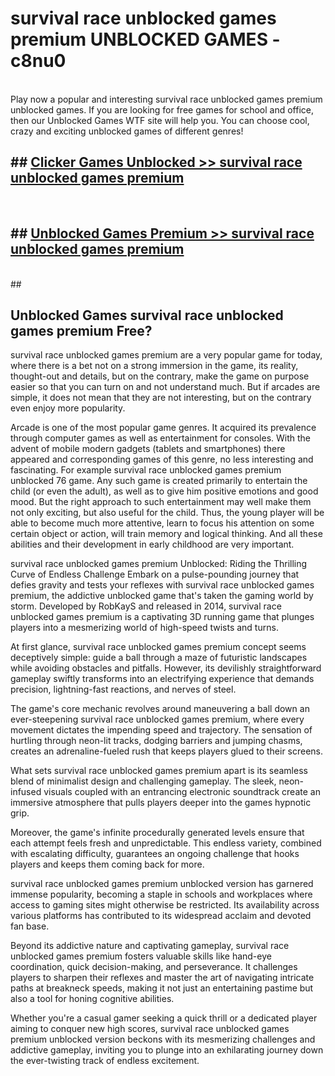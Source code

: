 # survival race unblocked games premium  UNBLOCKED GAMES - c8nu0 <br>
<br>
Play now a popular and interesting survival race unblocked games premium unblocked games. If you are looking for free games for school and office, then our Unblocked Games WTF site will help you. You can choose cool, crazy and exciting unblocked games of different genres!


## ##  [Clicker Games Unblocked >> survival race unblocked games premium](http://freeplayer.one?title=survival_race_unblocked_games_premium&ref=UG)
  <br>

##  ## [Unblocked Games Premium >> survival race unblocked games premium](http://freeplayer.one?title=survival_race_unblocked_games_premium&ref=UG)
  <br>
  ##



## Unblocked Games survival race unblocked games premium Free?

survival race unblocked games premium are a very popular game for today, where there is a bet not on a strong immersion in the game, its reality, thought-out and details, but on the contrary, make the game on purpose easier so that you can turn on and not understand much. But if arcades are simple, it does not mean that they are not interesting, but on the contrary even enjoy more popularity.

Arcade is one of the most popular game genres. It acquired its prevalence through computer games as well as entertainment for consoles. With the advent of mobile modern gadgets (tablets and smartphones) there appeared and corresponding games of this genre, no less interesting and fascinating. For example survival race unblocked games premium unblocked 76 game. Any such game is created primarily to entertain the child (or even the adult), as well as to give him positive emotions and good mood. But the right approach to such entertainment may well make them not only exciting, but also useful for the child. Thus, the young player will be able to become much more attentive, learn to focus his attention on some certain object or action, will train memory and logical thinking. And all these abilities and their development in early childhood are very important.

survival race unblocked games premium Unblocked: Riding the Thrilling Curve of Endless Challenge
Embark on a pulse-pounding journey that defies gravity and tests your reflexes with survival race unblocked games premium, the addictive unblocked game that's taken the gaming world by storm. Developed by RobKayS and released in 2014, survival race unblocked games premium is a captivating 3D running game that plunges players into a mesmerizing world of high-speed twists and turns.

At first glance, survival race unblocked games premium concept seems deceptively simple: guide a ball through a maze of futuristic landscapes while avoiding obstacles and pitfalls. However, its devilishly straightforward gameplay swiftly transforms into an electrifying experience that demands precision, lightning-fast reactions, and nerves of steel.

The game's core mechanic revolves around maneuvering a ball down an ever-steepening survival race unblocked games premium, where every movement dictates the impending speed and trajectory. The sensation of hurtling through neon-lit tracks, dodging barriers and jumping chasms, creates an adrenaline-fueled rush that keeps players glued to their screens.

What sets survival race unblocked games premium apart is its seamless blend of minimalist design and challenging gameplay. The sleek, neon-infused visuals coupled with an entrancing electronic soundtrack create an immersive atmosphere that pulls players deeper into the games hypnotic grip.

Moreover, the game's infinite procedurally generated levels ensure that each attempt feels fresh and unpredictable. This endless variety, combined with escalating difficulty, guarantees an ongoing challenge that hooks players and keeps them coming back for more.

survival race unblocked games premium unblocked version has garnered immense popularity, becoming a staple in schools and workplaces where access to gaming sites might otherwise be restricted. Its availability across various platforms has contributed to its widespread acclaim and devoted fan base.

Beyond its addictive nature and captivating gameplay, survival race unblocked games premium fosters valuable skills like hand-eye coordination, quick decision-making, and perseverance. It challenges players to sharpen their reflexes and master the art of navigating intricate paths at breakneck speeds, making it not just an entertaining pastime but also a tool for honing cognitive abilities.

Whether you're a casual gamer seeking a quick thrill or a dedicated player aiming to conquer new high scores, survival race unblocked games premium unblocked version beckons with its mesmerizing challenges and addictive gameplay, inviting you to plunge into an exhilarating journey down the ever-twisting track of endless excitement.